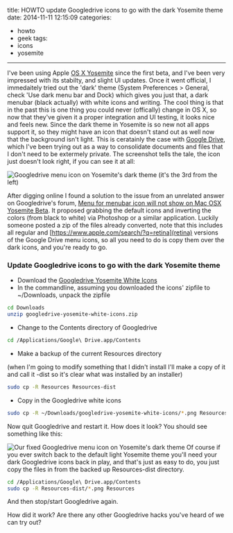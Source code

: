 title: HOWTO update Googledrive icons to go with the dark Yosemite theme
date: 2014-11-11 12:15:09
categories:
- howto
- geek
tags:
- icons
- yosemite
---
I've been using Apple [OS X Yosemite](https://www.apple.com/osx/) since the first beta, and I've been very impressed with its stabilty, and slight UI updates. Once it went official, I immedaitely tried out the 'dark' theme (System Preferences > General, check 'Use dark menu bar and Dock) which gives you just that, a dark menubar (black actually) with white icons and writing. The cool thing is that in the past this is one thing you could never (offically) change in OS X, so now that they've given it a proper integration and UI testing, it looks nice and feels new. Since the dark theme in Yosemite is so new not all apps support it, so they might have an icon that doesn't stand out as well now that the background isn't light. This is ceratainly the case with [Google Drive](http://drive.google.com), which I've been trying out as a way to consolidate documents and files that I don't need to be extermely private. The screenshot tells the tale, the icon just doesn't look right, if you can see it at all:

![Googledrive menu icon on Yosemite's dark theme (it's the 3rd from the left)](/assets/2014/googledrive-yosemite-icon-before.png)
<!--more-->
After digging online I found a solution to the issue from an unrelated answer on Googledrive's forum, [Menu for menubar icon will not show on Mac OSX Yosemite Beta](https://productforums.google.com/forum/#!topic/drive/mtc7KLJLK94). It proposed grabbing the default icons and inverting the colors (from black to white) via Photoshop or a similar application. Luckily someone posted a zip of the files already converted, note that this includes all regular and [https://www.apple.com/search/?q=retina](retina) versions of the Google Drive menu icons, so all you need to do is copy them over the dark icons, and you're ready to go.

### Update Googledrive icons to go with the dark Yosemite theme

* Download the [Googledrive Yosemite White Icons](/assets/2014/googledrive-yosemite-white-icons.zip)
* In the commandline, assuming you downloaded the icons' zipfile to ~/Downloads, unpack the zipfile

```bash
cd Downloads
unzip googledrive-yosemite-white-icons.zip
```

* Change to the Contents directory of Googledrive

```bash
cd /Applications/Google\ Drive.app/Contents
```

* Make a backup of the current Resources directory

(when I'm going to modify something that I didn't install I'll make a copy of it and call it -dist so it's clear what was installed by an installer)

```bash
sudo cp -R Resources Resources-dist
```

* Copy in the Googledrive white icons

```bash
sudo cp -R ~/Downloads/googledrive-yosemite-white-icons/*.png Resources
```

Now quit Googledrive and restart it. How does it look? You should see something like this:

![Our fixed Googledrive menu icon on Yosemite's dark theme](/assets/2014/googledrive-yosemite-icon-after.png)
Of course if you ever switch back to the default light Yosemite theme you'll need your dark Googledrive icons back in play, and that's just as easy to do, you just copy the files in from the backed up Resources-dist directory.

```bash
cd /Applications/Google\ Drive.app/Contents
sudo cp -R Resources-dist/*.png Resources
```

And then stop/start Googledrive again.

How did it work? Are there any other Googledrive hacks you've heard of we can try out?
